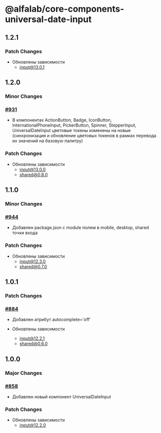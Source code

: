 # @alfalab/core-components-universal-date-input

## 1.2.1

### Patch Changes

-   Обновлены зависимости
    -   input@13.0.1

## 1.2.0

### Minor Changes

### [#931](https://github.com/core-ds/core-components/pull/931)

-   В компонентах ActionButton, Badge, IconButton, InternationalPhoneInput, PickerButton, Spinner, StepperInput, UniversalDateInput цветовые токены изменены на новые (синхронизация и обновление цветовых токенов в рамках перевода их значений на базовую палитру)

### Patch Changes

-   Обновлены зависимости
    -   input@13.0.0
    -   shared@0.8.0

## 1.1.0

### Minor Changes

### [#944](https://github.com/core-ds/core-components/pull/944)

-   Добавлен package.json с module полем в mobile, desktop, shared точки входа

### Patch Changes

-   Обновлены зависимости
    -   input@12.3.0
    -   shared@0.7.0

## 1.0.1

### Patch Changes

### [#884](https://github.com/core-ds/core-components/pull/884)

-   Добавлен атрибут autocomplete='off'

-   Обновлены зависимости
    -   input@12.2.1
    -   shared@0.6.0

## 1.0.0

### Major Changes

### [#858](https://github.com/core-ds/core-components/pull/858)

-   Добавлен новый компонент UniversalDateInput

### Patch Changes

-   Обновлены зависимости
    -   input@12.2.0
